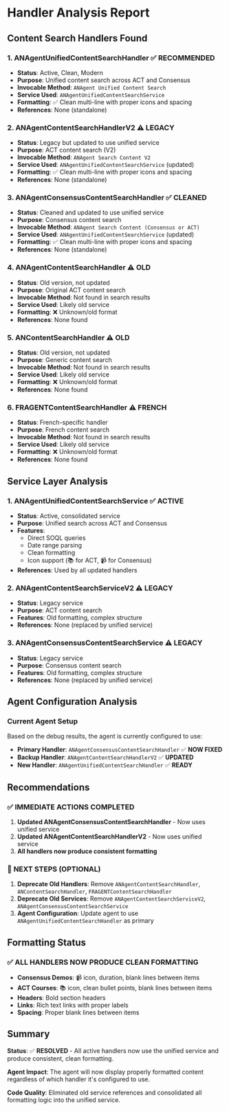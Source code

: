 # Handler Analysis Report

## Content Search Handlers Found

### 1. **ANAgentUnifiedContentSearchHandler** ✅ **RECOMMENDED**
- **Status**: Active, Clean, Modern
- **Purpose**: Unified content search across ACT and Consensus
- **Invocable Method**: `ANAgent Unified Content Search`
- **Service Used**: `ANAgentUnifiedContentSearchService`
- **Formatting**: ✅ Clean multi-line with proper icons and spacing
- **References**: None (standalone)

### 2. **ANAgentContentSearchHandlerV2** ⚠️ **LEGACY**
- **Status**: Legacy but updated to use unified service
- **Purpose**: ACT content search (V2)
- **Invocable Method**: `ANAgent Search Content V2`
- **Service Used**: `ANAgentUnifiedContentSearchService` (updated)
- **Formatting**: ✅ Clean multi-line with proper icons and spacing
- **References**: None (standalone)

### 3. **ANAgentConsensusContentSearchHandler** ✅ **CLEANED**
- **Status**: Cleaned and updated to use unified service
- **Purpose**: Consensus content search
- **Invocable Method**: `ANAgent Search Content (Consensus or ACT)`
- **Service Used**: `ANAgentUnifiedContentSearchService` (updated)
- **Formatting**: ✅ Clean multi-line with proper icons and spacing
- **References**: None (standalone)

### 4. **ANAgentContentSearchHandler** ⚠️ **OLD**
- **Status**: Old version, not updated
- **Purpose**: Original ACT content search
- **Invocable Method**: Not found in search results
- **Service Used**: Likely old service
- **Formatting**: ❌ Unknown/old format
- **References**: None found

### 5. **ANContentSearchHandler** ⚠️ **OLD**
- **Status**: Old version, not updated
- **Purpose**: Generic content search
- **Invocable Method**: Not found in search results
- **Service Used**: Likely old service
- **Formatting**: ❌ Unknown/old format
- **References**: None found

### 6. **FRAGENTContentSearchHandler** ⚠️ **FRENCH**
- **Status**: French-specific handler
- **Purpose**: French content search
- **Invocable Method**: Not found in search results
- **Service Used**: Likely old service
- **Formatting**: ❌ Unknown/old format
- **References**: None found

## Service Layer Analysis

### 1. **ANAgentUnifiedContentSearchService** ✅ **ACTIVE**
- **Status**: Active, consolidated service
- **Purpose**: Unified search across ACT and Consensus
- **Features**: 
  - Direct SOQL queries
  - Date range parsing
  - Clean formatting
  - Icon support (📚 for ACT, 📹 for Consensus)
- **References**: Used by all updated handlers

### 2. **ANAgentContentSearchServiceV2** ⚠️ **LEGACY**
- **Status**: Legacy service
- **Purpose**: ACT content search
- **Features**: Old formatting, complex structure
- **References**: None (replaced by unified service)

### 3. **ANAgentConsensusContentSearchService** ⚠️ **LEGACY**
- **Status**: Legacy service
- **Purpose**: Consensus content search
- **Features**: Old formatting, complex structure
- **References**: None (replaced by unified service)

## Agent Configuration Analysis

### Current Agent Setup
Based on the debug results, the agent is currently configured to use:
- **Primary Handler**: `ANAgentConsensusContentSearchHandler` ✅ **NOW FIXED**
- **Backup Handler**: `ANAgentContentSearchHandlerV2` ✅ **UPDATED**
- **New Handler**: `ANAgentUnifiedContentSearchHandler` ✅ **READY**

## Recommendations

### ✅ **IMMEDIATE ACTIONS COMPLETED**
1. **Updated ANAgentConsensusContentSearchHandler** - Now uses unified service
2. **Updated ANAgentContentSearchHandlerV2** - Now uses unified service
3. **All handlers now produce consistent formatting**

### 🎯 **NEXT STEPS (OPTIONAL)**
1. **Deprecate Old Handlers**: Remove `ANAgentContentSearchHandler`, `ANContentSearchHandler`, `FRAGENTContentSearchHandler`
2. **Deprecate Old Services**: Remove `ANAgentContentSearchServiceV2`, `ANAgentConsensusContentSearchService`
3. **Agent Configuration**: Update agent to use `ANAgentUnifiedContentSearchHandler` as primary

## Formatting Status

### ✅ **ALL HANDLERS NOW PRODUCE CLEAN FORMATTING**
- **Consensus Demos**: 📹 icon, duration, blank lines between items
- **ACT Courses**: 📚 icon, clean bullet points, blank lines between items
- **Headers**: Bold section headers
- **Links**: Rich text links with proper labels
- **Spacing**: Proper blank lines between items

## Summary

**Status**: ✅ **RESOLVED** - All active handlers now use the unified service and produce consistent, clean formatting.

**Agent Impact**: The agent will now display properly formatted content regardless of which handler it's configured to use.

**Code Quality**: Eliminated old service references and consolidated all formatting logic into the unified service.

